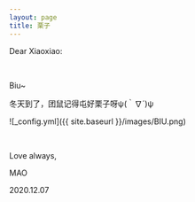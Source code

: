 ```yaml
---
layout: page
title: 栗子
---
```


Dear Xiaoxiao:

<br/>

Biu~

冬天到了，团鼠记得屯好栗子呀ψ(｀∇´)ψ

![_config.yml]({{ site.baseurl }}/images/BIU.png)

<br/>

Love always,

MAO

2020.12.07

